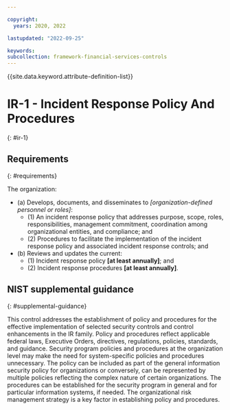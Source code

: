```yaml
---

copyright:
  years: 2020, 2022

lastupdated: "2022-09-25"

keywords: 
subcollection: framework-financial-services-controls
---
```


{{site.data.keyword.attribute-definition-list}}

         
# IR-1 - Incident Response Policy And Procedures
{: #ir-1}

## Requirements
{: #requirements}

The organization:

- (a) Develops, documents, and disseminates to _[organization-defined personnel or roles]_:
    - (1) An incident response policy that addresses purpose, scope, roles, responsibilities, management commitment, coordination among organizational entities, and compliance; and
    - (2) Procedures to facilitate the implementation of the incident response policy and associated incident response controls; and
- (b) Reviews and updates the current:
    - (1) Incident response policy __[at least annually]__; and
    - (2) Incident response procedures __[at least annually]__.

## NIST supplemental guidance
{: #supplemental-guidance}

This control addresses the establishment of policy and procedures for the effective implementation of selected security controls and control enhancements in the IR family. Policy and procedures reflect applicable federal laws, Executive Orders, directives, regulations, policies, standards, and guidance. Security program policies and procedures at the organization level may make the need for system-specific policies and procedures unnecessary. The policy can be included as part of the general information security policy for organizations or conversely, can be represented by multiple policies reflecting the complex nature of certain organizations. The procedures can be established for the security program in general and for particular information systems, if needed. The organizational risk management strategy is a key factor in establishing policy and procedures.



